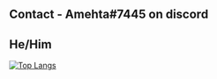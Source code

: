 ## Contact - Amehta#7445 on discord
## He/Him
<p align="center">
  
  
[![Top Langs](https://github-readme-stats.vercel.app/api/top-langs/?username=Amehta996&theme=radical)](https://github.com/anuraghazra/github-readme-stats)




<!--
**Amehta996/Amehta996** is a ✨ _special_ ✨ repository because its `README.md` (this file) appears on your GitHub profile.

Here are some ideas to get you started:

- 🔭 I’m currently working on ... *Always Changing*
- 🌱 I’m currently learning ... Different intermediate to advanced algorithms
- 👯 I’m looking to collaborate on ... If you would like to collaborate with me on something please contact me on discord.
- 🤔 I’m looking for help with ... Anyone that has suggestions on my code I'd love to hear 👂
- 💬 Ask me about ... Anything 😊
- 😄 Pronouns: ... He/Him
-->
